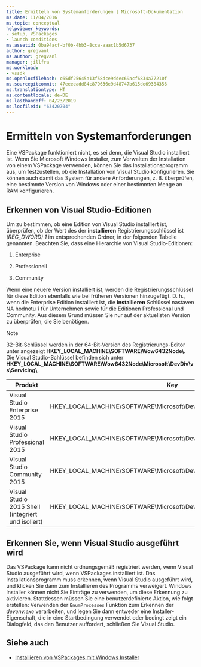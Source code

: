 ```yaml
---
title: Ermitteln von Systemanforderungen | Microsoft-Dokumentation
ms.date: 11/04/2016
ms.topic: conceptual
helpviewer_keywords:
- setup, VSPackages
- launch conditions
ms.assetid: 0ba94acf-bf0b-4bb3-8cca-aaac1b5d6737
author: gregvanl
ms.author: gregvanl
manager: jillfra
ms.workload:
- vssdk
ms.openlocfilehash: c65df25645a13f58dce9ddec69acf6834a77210f
ms.sourcegitcommit: 47eeeeadd84c879636e9d48747b615de69384356
ms.translationtype: HT
ms.contentlocale: de-DE
ms.lasthandoff: 04/23/2019
ms.locfileid: "63420704"
---
```

# <a name="detect-system-requirements"></a>Ermitteln von Systemanforderungen
Eine VSPackage funktioniert nicht, es sei denn, die Visual Studio installiert ist. Wenn Sie Microsoft Windows Installer, zum Verwalten der Installation von einem VSPackage verwenden, können Sie das Installationsprogramm aus, um festzustellen, ob die Installation von Visual Studio konfigurieren. Sie können auch damit das System für andere Anforderungen, z. B. überprüfen, eine bestimmte Version von Windows oder einer bestimmten Menge an RAM konfigurieren.

## <a name="detect-visual-studio-editions"></a>Erkennen von Visual Studio-Editionen
 Um zu bestimmen, ob eine Edition von Visual Studio installiert ist, überprüfen, ob der Wert des der **installieren** Registrierungsschlüssel ist *(REG_DWORD) 1* im entsprechenden Ordner, in der folgenden Tabelle genannten. Beachten Sie, dass eine Hierarchie von Visual Studio-Editionen:

1. Enterprise

2. Professionell

3. Community

Wenn eine neuere Version installiert ist, werden die Registrierungsschlüssel für diese Edition ebenfalls wie bei früheren Versionen hinzugefügt. D. h., wenn die Enterprise Edition installiert ist, die **installieren** Schlüssel nastaven NA hodnotu *1* für Unternehmen sowie für die Editionen Professional und Community. Aus diesem Grund müssen Sie nur auf der aktuellsten Version zu überprüfen, die Sie benötigen.

> [!NOTE]
> 32-Bit-Schlüssel werden in der 64-Bit-Version des Registrierungs-Editor unter angezeigt **HKEY_LOCAL_MACHINE\SOFTWARE\Wow6432Node\\**. Die Visual Studio-Schlüssel befinden sich unter **HKEY_LOCAL_MACHINE\SOFTWARE\Wow6432Node\Microsoft\DevDiv\vs\Servicing\\**.

|Produkt|Key|
|-------------|---------|
|Visual Studio Enterprise 2015|HKEY_LOCAL_MACHINE\SOFTWARE\Microsoft\DevDiv\vs\Servicing\14.0\enterprise|
|Visual Studio Professional 2015|HKEY_LOCAL_MACHINE\SOFTWARE\Microsoft\DevDiv\vs\Servicing\14.0\professional|
|Visual Studio Community 2015|HKEY_LOCAL_MACHINE\SOFTWARE\Microsoft\DevDiv\vs\Servicing\14.0\community|
|Visual Studio 2015 Shell (integriert und isoliert)|HKEY_LOCAL_MACHINE\SOFTWARE\Microsoft\DevDiv\vs\Servicing\14.0\isoshell|

## <a name="detect-when-visual-studio-is-running"></a>Erkennen Sie, wenn Visual Studio ausgeführt wird
 Das VSPackage kann nicht ordnungsgemäß registriert werden, wenn Visual Studio ausgeführt wird, wenn VSPackages installiert ist. Das Installationsprogramm muss erkennen, wenn Visual Studio ausgeführt wird, und klicken Sie dann zum Installieren des Programms verweigert. Windows Installer können nicht Sie Einträge zu verwenden, um diese Erkennung zu aktivieren. Stattdessen müssen Sie eine benutzerdefinierte Aktion, wie folgt erstellen: Verwenden der `EnumProcesses` Funktion zum Erkennen der *devenv.exe* verarbeiten, und legen Sie dann entweder eine Installer-Eigenschaft, die in eine Startbedingung verwendet oder bedingt zeigt ein Dialogfeld, das den Benutzer auffordert, schließen Sie Visual Studio.

## <a name="see-also"></a>Siehe auch
- [Installieren von VSPackages mit Windows Installer](../../extensibility/internals/installing-vspackages-with-windows-installer.md)